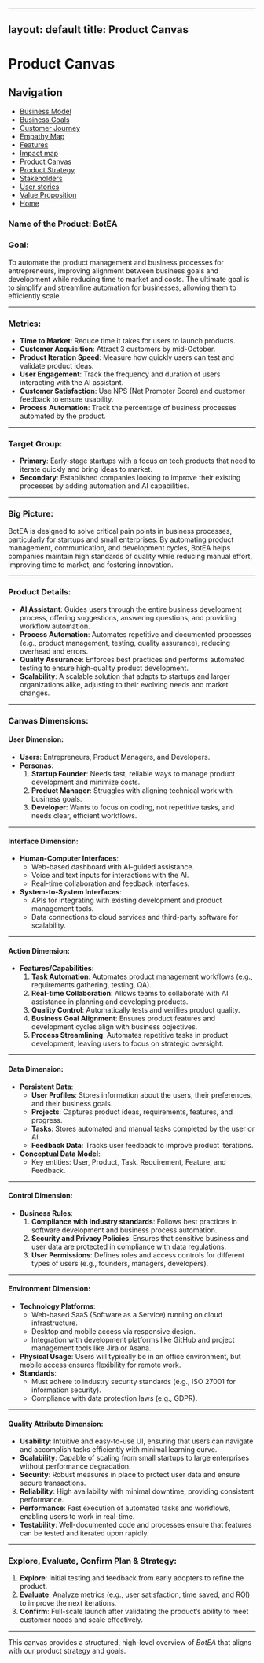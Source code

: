 
---
layout: default
title: Product Canvas
---

# Product Canvas

## Navigation

- [Business Model](src/Business_model.md)
- [Business Goals](src/Business_goals.md)
- [Customer Journey](src/Customer_journey.md)
- [Empathy Map](src/Empathy_map.md)
- [Features](src/Features.md)
- [Impact map](src/impact_mapping.md)
- [Product Canvas](src/Product_canvas.md)
- [Product Strategy](src/Product_strategy.md)
- [Stakeholders](src/stakeholder.md)
- [User stories](src/user_story_mapping.md)
- [Value Proposition](src/value_proposition.md)
- [Home](README.md)


### Name of the Product: BotEA

### Goal:
To automate the product management and business processes for entrepreneurs, improving alignment between business goals and development while reducing time to market and costs. The ultimate goal is to simplify and streamline automation for businesses, allowing them to efficiently scale.

---

### Metrics:
- **Time to Market**: Reduce time it takes for users to launch products.
- **Customer Acquisition**: Attract 3 customers by mid-October.
- **Product Iteration Speed**: Measure how quickly users can test and validate product ideas.
- **User Engagement**: Track the frequency and duration of users interacting with the AI assistant.
- **Customer Satisfaction**: Use NPS (Net Promoter Score) and customer feedback to ensure usability.
- **Process Automation**: Track the percentage of business processes automated by the product.

---

### Target Group:
- **Primary**: Early-stage startups with a focus on tech products that need to iterate quickly and bring ideas to market.
- **Secondary**: Established companies looking to improve their existing processes by adding automation and AI capabilities.

---

### Big Picture:
BotEA is designed to solve critical pain points in business processes, particularly for startups and small enterprises. By automating product management, communication, and development cycles, BotEA helps companies maintain high standards of quality while reducing manual effort, improving time to market, and fostering innovation.

---

### Product Details:
- **AI Assistant**: Guides users through the entire business development process, offering suggestions, answering questions, and providing workflow automation.
- **Process Automation**: Automates repetitive and documented processes (e.g., product management, testing, quality assurance), reducing overhead and errors.
- **Quality Assurance**: Enforces best practices and performs automated testing to ensure high-quality product development.
- **Scalability**: A scalable solution that adapts to startups and larger organizations alike, adjusting to their evolving needs and market changes.

---

### Canvas Dimensions:

#### User Dimension:
- **Users**: Entrepreneurs, Product Managers, and Developers.
- **Personas**:
  1. **Startup Founder**: Needs fast, reliable ways to manage product development and minimize costs.
  2. **Product Manager**: Struggles with aligning technical work with business goals.
  3. **Developer**: Wants to focus on coding, not repetitive tasks, and needs clear, efficient workflows.

---

#### Interface Dimension:
- **Human-Computer Interfaces**: 
  - Web-based dashboard with AI-guided assistance.
  - Voice and text inputs for interactions with the AI.
  - Real-time collaboration and feedback interfaces.
- **System-to-System Interfaces**:
  - APIs for integrating with existing development and product management tools.
  - Data connections to cloud services and third-party software for scalability.

---

#### Action Dimension:
- **Features/Capabilities**:
  1. **Task Automation**: Automates product management workflows (e.g., requirements gathering, testing, QA).
  2. **Real-time Collaboration**: Allows teams to collaborate with AI assistance in planning and developing products.
  3. **Quality Control**: Automatically tests and verifies product quality.
  4. **Business Goal Alignment**: Ensures product features and development cycles align with business objectives.
  5. **Process Streamlining**: Automates repetitive tasks in product development, leaving users to focus on strategic oversight.

---

#### Data Dimension:
- **Persistent Data**:
  - **User Profiles**: Stores information about the users, their preferences, and their business goals.
  - **Projects**: Captures product ideas, requirements, features, and progress.
  - **Tasks**: Stores automated and manual tasks completed by the user or AI.
  - **Feedback Data**: Tracks user feedback to improve product iterations.
- **Conceptual Data Model**:
  - Key entities: User, Product, Task, Requirement, Feature, and Feedback.

---

#### Control Dimension:
- **Business Rules**:
  1. **Compliance with industry standards**: Follows best practices in software development and business process automation.
  2. **Security and Privacy Policies**: Ensures that sensitive business and user data are protected in compliance with data regulations.
  3. **User Permissions**: Defines roles and access controls for different types of users (e.g., founders, managers, developers).

---

#### Environment Dimension:
- **Technology Platforms**:
  - Web-based SaaS (Software as a Service) running on cloud infrastructure.
  - Desktop and mobile access via responsive design.
  - Integration with development platforms like GitHub and project management tools like Jira or Asana.
- **Physical Usage**: Users will typically be in an office environment, but mobile access ensures flexibility for remote work.
- **Standards**:
  - Must adhere to industry security standards (e.g., ISO 27001 for information security).
  - Compliance with data protection laws (e.g., GDPR).

---

#### Quality Attribute Dimension:
- **Usability**: Intuitive and easy-to-use UI, ensuring that users can navigate and accomplish tasks efficiently with minimal learning curve.
- **Scalability**: Capable of scaling from small startups to large enterprises without performance degradation.
- **Security**: Robust measures in place to protect user data and ensure secure transactions.
- **Reliability**: High availability with minimal downtime, providing consistent performance.
- **Performance**: Fast execution of automated tasks and workflows, enabling users to work in real-time.
- **Testability**: Well-documented code and processes ensure that features can be tested and iterated upon rapidly.

---

### Explore, Evaluate, Confirm Plan & Strategy:
1. **Explore**: Initial testing and feedback from early adopters to refine the product.
2. **Evaluate**: Analyze metrics (e.g., user satisfaction, time saved, and ROI) to improve the next iterations.
3. **Confirm**: Full-scale launch after validating the product’s ability to meet customer needs and scale effectively.

---

This canvas provides a structured, high-level overview of *BotEA* that aligns with our product strategy and goals.